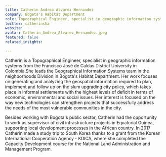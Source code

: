 ```yaml
---
title: Catherin Andrea Alvarez Hernandez
company: Bogota's Habitat Department
role: Topographical Engineer, specialist in geographic information systems from the Francisco José de Caldas District University in Colombia
twitter: catherinska
website:
avatar: Catherin_Andrea_Alvarez_Hernandez.jpeg
featured: false
related_insights:

---
```

Catherin is a Topographical Engineer, specialist in geographic information systems from the Francisco José de Caldas District University in Colombia.She leads the Geographical Information Systems team in the neighborhoods Division in Bogota's Habitat Department. Her work focuses on generating and analyzing the geospatial information required to plan, implement and follow up on the slum upgrading city policy, which takes place in informal settlements with the highest levels of deficit in terms of economic, environmental and social issues. Her interest is focused on the way new technologies can strengthen projects that successfully address the needs of the most vulnerable communities in the city.

Besides working with Bogota's public sector, Catherin had the opportunity to work as supervisor of civil infrastructure projects in Equatorial Guinea, supporting local development processes in the African country. In 2017 Catherin made a study trip to South Korea thanks to a grant from the Korean International Cooperation Agency - KOICA, where she completed the Capacity Development course for the National Land Administration and Management Program.
